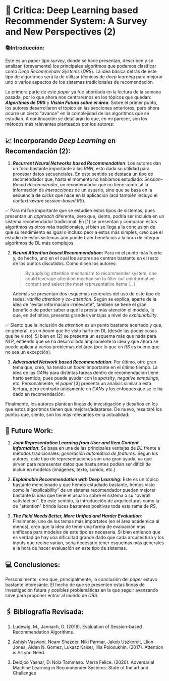 # 📖 Critica: Deep Learning based Recommender System: A Survey and New Perspectives (2)
 
### 📚Introducción:

Este es un paper tipo *survey*, donde se hace presentan, describen y se analizan (brevemente) los principales algoritmos que podemos clasificar como *Deep Recommender Systems* (*DRS*). La idea básica detrás de este tipo de algoritmos será la de utilizar técnicas de *deep learning* para mejorar uno o varios aspectos de los sistemas tradicionales de recomendación.

La primera parte de este *paper* ya fue abordada en la lectura de la semana pasada, por lo que ahora nos centraremos en los tópicos que quedan: **_Algoritmos de DRS_** y **_Visión Futura sobre el área_**. Sobre el primer punto, los autores desarrollaron el tópico en las secciones anteriores, pero ahora ocurre un cierto "avance" en la complejidad de los algoritmos que se estudian. A continuación se detallarán lo que, en mi parecer, son los métodos más relevantes planteados por los autores: 

## 📈 Incorporando *Deep Learning* en Recomendación (2):

1. **_Recurrent Neural Networks based Recommendation_**: 
Los autores dan un foco bastante importante a las _RNN_, esto dada su utilidad para procesar datos secuenciales. En este sentido se destaca un tipo de recomendador que, hasta el momento no habíamos estudiado: *Session-Based Recommender*, un recomendador que no tiene como tal la información de *interacciones* de un usuario, sino que se basa en la secuencia de *clicks* que hace en la aplicación (acá también incluyo el *context-aware session-based RS*).

✅ Para mi fue importante que se estudien estos tipos de sistemas, pues presentan un *approach* diferente, pero que, siento, podría ser incluida en un sistema recomendador tradicional. En [1] se presentan y comparan estos algoritmos vs otros más tradicionales, si bien se llega a la conclusión de que su rendimiento es igual o incluso peor a estos más simples, creo que el estudio de estos sistemas aún puede traer beneficios a la hora de integrar algoritmos de DL más complejos.

2. **_Neural Attention based Recommendation_:** Para mi el punto más fuerte y, de hecho, uno en el cual los autores se centran bastante en el resto de los puntos discutidos. Como dicen los autores:
   
   > By applying attention mechanism to recommender system, one could leverage attention mechanism to filter out uninformative content and select the most representative items (...)

    Además se presentan dos esquemas generales del uso de este tipo de redes: *vanilla attention* y *co-attention*. Según se explica, aparte de la idea de "evitar información irrelevante", también se tiene el gran beneficio de poder saber a qué le presta más atención el modelo, lo que, en definitiva, presenta grandes ventajas a nivel de *explainability*.

✅ Siento que la inclusión de _attention_ es un punto bastante acertado y que, en general, es un _boom_ que he visto harto en DL (desde las pocas cosas que he visto). Si bien en [2] se presenta un esquema más que nada para NLP, entiendo que se ha desarrollado ampliamente la idea y que ahora se puede aplicar a varios problemas del área (por lo que en _RS_ es bueno que no sea un excepción).

3. **_Adversarial Network based Recommendation_**:
Por último, otro gran tema que, creo, ha tenido un *boom* importante en el último tiempo. La idea de las *GANs* para distintas tareas dentro de recomendación tiene harto sentido, pues puede ayudar con la *sparsity*, *negative samplings*, etc. Personalmente, el *paper* [3] presenta un análisis similar a esta lectura, pero centrado únicamente en _GANs_ y los enfoques que se le ha dado en recomendación.

Finalmente, los autores plantean lineas de investigación y desafios en los que estos algoritmos tienen que mejorar/adaptarse. De nuevo, resaltaré los puntos que, siento, son los más relevantes en la actualidad:

## 🎹 Future Work:

1. **_Joint Representation Learning from User and Item Content Information_:** Se basa en una de las principales ventajas de _DL_ frente a métodos tradicionales: _generación automática de features_. Según los autores, este tipo de representaciones son una gran ayuda, ya que sirven para representar datos que hasta antes podían ser dificil de incluir en modelos (imágenes, texto, sonido, etc.) 

2. **_Explainable Recommendation with Deep Learning_:** Este es un tópico bastante mencionado y que hemos estudiado bastante, hemos visto como la "explicability" de un sistema recomendador pueden mejorar bastante la idea que tiene el usuario sobre el sistema o su "overall satisfaction". En este sentido, la introducción de arquitecturas como la de "attention" brinda luces bastantes positivas toda esta rama de _RS_,

3. **_The Field Needs Better, More Unified and Harder Evaluation_**: Finalmente, uno de los temas más importates (en el área acádemica al menos), creo que la idea de tener una forma de evaluación más unificada para modelos de este tipo es necesaria. Si bien entiendo que es verdad qe hay una dificultad grande dado que cada arquitectura y los inputs que recibe varian, sería necesario tener esquemas más generales a la hora de hacer evaluación en este tipo de sistemas.

## 💻 Conclusiones:

Personalmente, creo que, principalmente, la conclusión del *paper* estuvo bastante interesante. El hecho de que se presenten estas lineas de investigación futura y posibles problemáticas en la que seguir avanzando sirve para proponer entrar al mundo de _DRS_. 

## 🖇 Bibliografía Revisada:

1. Ludewig, M., Jannach, D. (2018). Evaluation of Session-based Recommendation Algorithms.
   
2. Ashish Vaswani, Noam Shazeer, Niki Parmar, Jakob Uszkoreit, Llion Jones, Aidan N. Gomez, Lukasz Kaiser, Illia Polosukhin. (2017). Attention is All you Need.

3. Deldjoo Yashar, Di Noia Tommaso. Merra Felice. (2020). Adversarial Machine Learning in Recommender Systems: State of the art and Challenges
